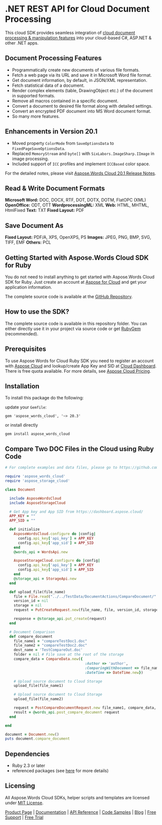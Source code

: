 # .NET REST API for Cloud Document Processing

This cloud SDK provides seamless integration of [cloud document processing & manipulation features](https://products.aspose.cloud/words/net) into your cloud-based C#, ASP.NET & other .NET apps.

## Document Processing Features

- Programmatically create new documents of various file formats.
- Fetch a web page via its URL and save it in Microsoft Word file format.
- Get document information, by default, in JSON/XML representation.
- Fetch statistical data of a document.
- Render complex elements (table, DrawingObject etc.) of the document in supported formats.
- Remove all macros contained in a specific document.
- Convert a document to desired file format along with detailed settings.
- Convert an encrypted PDF document into MS Word document format.
- So many more features.

## Enhancements in Version 20.1

- Moved property `ColorMode` from `SaveOptionsData` to `FixedPageSaveOptionsData`.
- Replaced `MemoryStream` and `byte[]` with `SixLabors.ImageSharp.IImage` in image processing.
- Included support of `ICC` profiles and implement `ICCBased` color space.

For the detailed notes, please visit [Aspose.Words Cloud 20.1 Release Notes](https://docs.aspose.cloud/display/wordscloud/Aspose.Words+Cloud+20.1+Release+Notes).

## Read & Write Document Formats

**Microsoft Word:** DOC, DOCX, RTF, DOT, DOTX, DOTM, FlatOPC (XML)
**OpenOffice:** ODT, OTT
**WordprocessingML:** XML
**Web:** HTML, MHTML, HtmlFixed
**Text:** TXT
**Fixed Layout:** PDF

## Save Document As

**Fixed Layout:** PDF/A, XPS, OpenXPS, PS
**Images:** JPEG, PNG, BMP, SVG, TIFF, EMF
**Others:** PCL

## Getting Started with Aspose.Words Cloud SDK for Ruby

You do not need to install anything to get started with Aspose.Words Cloud SDK for Ruby. Just create an account at [Aspose for Cloud](https://dashboard.aspose.cloud/#/apps) and get your application information.

The complete source code is available at the [GitHub Repository](https://github.com/aspose-words-cloud/aspose-words-cloud-ruby).

## How to use the SDK?

The complete source code is available in this repository folder. You can either directly use it in your project via source code or get [RubyGem](https://rubygems.org/gems/aspose_words_cloud) (recommended).

## Prerequisites

To use Aspose Words for Cloud Ruby SDK you need to register an account with [Aspose Cloud](https://www.aspose.cloud/) and lookup/create App Key and SID at [Cloud Dashboard](https://dashboard.aspose.cloud/#/apps). There is free quota available. For more details, see [Aspose Cloud Pricing](https://github.com/aspose-words-cloud/aspose-words-cloud-ruby/blob/master/tests).

## Installation

To install this package do the following: 

update your `Gemfile`:

`gem 'aspose_words_cloud', '~> 20.3'`

or install directly

`gem install aspose_words_cloud`

## Compare Two DOC Files in the Cloud using Ruby Code

```ruby
# For complete examples and data files, please go to https://github.com/aspose-words-cloud/aspose-words-cloud-ruby

require 'aspose_words_cloud'
require 'aspose_storage_cloud'

class Document

  include AsposeWordsCloud
  include AsposeStorageCloud

  # Get App key and App SID from https://dashboard.aspose.cloud/
  APP_KEY = ""
  APP_SID = ""

  def initialize
    AsposeWordsCloud.configure do |config|
      config.api_key['api_key'] = APP_KEY
      config.api_key['app_sid'] = APP_SID
    end
    @words_api = WordsApi.new

    AsposeStorageCloud.configure do |config|
      config.api_key['api_key'] = APP_KEY
      config.api_key['app_sid'] = APP_SID
    end
    @storage_api = StorageApi.new
  end

  def upload_file(file_name)
    file = File.read("../../TestData/DocumentActions/CompareDocument/" << file_name)
    version_id = nil
    storage = nil
    request = PutCreateRequest.new(file_name, file, version_id, storage)

    response = @storage_api.put_create(request)
  end

  # Document Comparison
  def compare_document
    file_name1 = "compareTestDoc1.doc"
    file_name2 = "compareTestDoc2.doc"
    dest_name = 'TestCompareOut.doc'
    folder = nil # File save at the root of the storage
    compare_data = CompareData.new({
                                     :Author => 'author',
                                     :ComparingWithDocument => file_name2,
                                     :DateTime => DateTime.new})

    # Upload source document to Cloud Storage
    upload_file(file_name1)

    # Upload source document to Cloud Storage
    upload_file(file_name2)

    request = PostCompareDocumentRequest.new file_name1, compare_data, folder, :dest_file_name => dest_name
    result = @words_api.post_compare_document request
  end

end

document = Document.new()
puts document.compare_document
```

## Dependencies

- Ruby 2.3 or later
- referenced packages (see [here](https://github.com/aspose-words-cloud/aspose-words-cloud-ruby/blob/master/Gemfile) for more details)

## Licensing

All Aspose.Words Cloud SDKs, helper scripts and templates are licensed under [MIT License](https://github.com/aspose-words-cloud/aspose-words-cloud-ruby/blob/master/LICENSE).

[Product Page](https://products.aspose.cloud/words/net) | [Documentation](https://docs.aspose.cloud/display/wordscloud/Home) | [API Reference](https://apireference.aspose.cloud/words/) | [Code Samples](https://github.com/aspose-words-cloud/aspose-words-cloud-ruby) | [Blog](https://blog.aspose.cloud/category/words/) | [Free Support](https://forum.aspose.cloud/c/words) | [Free Trial](https://dashboard.aspose.cloud/#/apps)
